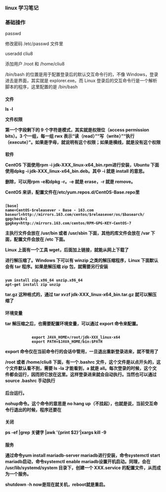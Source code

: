 ### linux 学习笔记


### 基础操作
<p> passwd
<p> 修改密码    /etc/passwd 文件里
<p>  useradd cliu8
<p>添加用户   /root 和 /home/cliu8 
<p>/bin/bash 的位置是用于配置登录后的默认交互命令行的，不像 Windows，登录进去是界面，其实就是 explorer.exe。而 Linux 登录后的交互命令行是一个解析脚本的程序，这里配置的是 /bin/bash

<h4>文件
<p> ls -l 
<p>文件权限
<p>
<p>第一个字段剩下的 9 个字符是模式，其实就是权限位（access permission bits）。3 个一组，每一组 rwx 表示“读（read）”“写（write）”“执行（execute）”。如果是字母，就说明有这个权限；如果是横线，就是没有这个权限

<h4> 软件
<p> CentOS 下面使用rpm -i jdk-XXX_linux-x64_bin.rpm进行安装，Ubuntu 下面使用dpkg -i jdk-XXX_linux-x64_bin.deb。其中 -i 就是 install 的意思。
<p>删除，可以用rpm -e和dpkg -r。-e 就是 erase，-r 就是 remove。
<p> CentOS 来讲，配置文件在/etc/yum.repos.d/CentOS-Base.repo里
<pre><code>
[base]
name=CentOS-$releasever - Base - 163.com
baseurl=http://mirrors.163.com/centos/$releasever/os/$basearch/
gpgcheck=1
gpgkey=http://mirrors.163.com/centos/RPM-GPG-KEY-CentOS-7
</code></pre>
<p>主执行文件会放在 /usr/bin 或者 /usr/sbin 下面，其他的库文件会放在 /var 下面，配置文件会放在 /etc 下面。
<p>Linux 上面有一个工具 wget，后面加上链接，就能从网上下载了
<p>进行解压缩了。Windows 下可以有 winzip 之类的解压缩程序，Linux 下面默认会有 tar 程序。如果是解压缩 zip 包，就需要另行安装
<pre><code>
yum install zip.x86_64 unzip.x86_64
apt-get install zip unzip
</code></pre>
<p> tar.gz 这种格式的，通过 tar xvzf jdk-XXX_linux-x64_bin.tar.gz 就可以解压缩了

<h4>环境变量
<p> tar 解压缩之后，也需要配置环境变量，可以通过 export 命令来配置。
<pre><code>
            export JAVA_HOME=/root/jdk-XXX_linux-x64
            export PATH=$JAVA_HOME/bin:$PATH
</code></pre>

<p>export 命令仅在当前命令行的会话中管用，一旦退出重新登录进来，就不管用了

<p> /root 或者 /home/cliu8 下面，有一个.bashrc 文件，这个文件是以点开头的，这个文件默认看不到，需要 ls -la 才能看到，a 就是 all。每次登录的时候，这个文件都会运行，因而把它放在这里。这样登录进来就会自动执行。当然也可以通过 source .bashrc 手动执行

<h4>后台运行。
<p> nohup命令。这个命令的意思是 no hang up（不挂起），也就是说，当前交互命令行退出的时候，程序还要在

<h4> 关闭
<p> ps -ef |grep 关键字  |awk '{print $2}'|xargs kill -9

<h4> 服务
<p>通过命令yum install mariadb-server mariadb进行安装，命令systemctl start mariadb启动，命令systemctl enable mariadb设置开机启动。同理，会在 /usr/lib/systemd/system 目录下，创建一个 XXX.service 的配置文件，从而成为一个服务。

<p>shutdown -h now是现在就关机，reboot就是重启。



